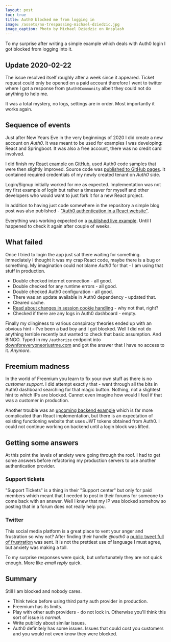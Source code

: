 ```yaml
---
layout: post
toc: true
title: Auth0 blocked me from logging in
image: /assets/no-trespassing-michael-dziedzic.jpg
image_caption: Photo by Michael Dziedzic on Unsplash
---
```


To my surprise after writing a simple example which deals with Auth0 login I got blocked from logging into it.

## Update 2020-02-22

The issue resolved itself roughly after a week since it appeared. Ticket request could only be opened on a paid account therefore I went to twitter where I got a response from `@Auth0Community` albeit they could not do anything to help me.

It was a total mystery, no logs, settings are in order. Most importantly it works again.  

## Sequence of events

Just after New Years Eve in the very beginnings of 2020 I did create a new account on _Auth0_. It was meant to be used for examples I was developing: React and Springboot. It was also a free account, there was no credit card involved.

I did finish my [React example on GitHub](https://github.com/ivarprudnikov/react-auth0-template), used Auth0 code samples that were then slightly improved. Source code was [published to GitHub pages](https://ivarprudnikov.github.io/react-auth0-template/). It contained required credentials of my newly created tenant on _Auth0_ side.

Login/Signup initially worked for me as expected. Implementation was not my first example of login but rather a timesaver for myself and other developers who would want to just fork it for a new React project.

In addition to having just code somewhere in the repository a simple blog post was also published - ["Auth0 authentication in a React website"](/auth0-authentication-website-react/).

Everything was working expected on a [published live example](https://ivarprudnikov.github.io/react-auth0-template/). Until I happened to check it again after couple of weeks.

## What failed

Once I tried to login the app just sat there waiting for something. Immediately I thought it was my crap React code, maybe there is a bug or something. My imagination could not blame _Auth0_ for that - I am using that stuff in production.

- Double checked internet connection - all good.
- Double checked for any runtime errors - all good.
- Double checked Auth0 configuration - all good.
- There was an update available in Auth0 dependency - updated that.
- Cleared cache.
- [Read about changes in session cookie handling](https://auth0.com/blog/browser-behavior-changes-what-developers-need-to-know/) - why not that, right?
- Checked if there are any logs in Auth0 dashboard - empty.

Finally my clinginess to various conspiracy theories ended up with an obvious hint - I've been a bad boy and I got blocked. Well I did not do anything terrible recently but wanted to check that basic assumption. And BINGO. Typed in my `/authorize` endpoint into [downforeveryoneorjustme.com](https://downforeveryoneorjustme.com/) and got the answer that I have no access to it. _Anymore_.

## Freemium madness

In the world of Freemium you learn to fix your own stuff as there is no _customer support_. I did attempt exactly that - went through all the bits in Auth0 dashboard searching for that magic button. Nothing, not a slightest hint to which IPs are blocked. Cannot even imagine how would I feel if that was a customer in production.

Another trouble was an [upcoming backend example](https://github.com/ivarprudnikov/springboot-auth0-template) which is far more complicated than React implementation, but there is an expectation of existing functioning website that uses JWT tokens obtained from Auth0. I could not continue working on backend until a login block was lifted.

## Getting some answers

At this point the levels of anxiety were going through the roof. I had to get some answers before refactoring my production servers to use another authentication provider.

### Support tickets

"Support Tickets" is a thing in their "Support center" but only for paid members which meant that I needed to post in their forums for someone to come back with an answer. Well I knew that my IP was blocked somehow so posting that in a forum does not really help you.

### Twitter

This social media platform is a great place to vent your anger and frustration so why not? After finding their handle _@auth0_ a [public tweet full of frustration](https://twitter.com/ivarPrudnikov/status/1229169710387941376) was sent. It is not the prettiest use of language I must agree, but anxiety was making a toll.

To my surprise responses were quick, but unfortunately they are not quick enough. More like _email reply_ quick.

## Summary

Still I am blocked and nobody cares.

- Think twice before using third party auth provider in production. 
- Freemium has its limits.
- Play with other auth providers - do not lock in. Otherwise you'll think this sort of issue is _normal_.
- Write publicly about similar issues.
- Auth0 definitely has some issues. Issues that could cost you customers and you would not even know they were blocked.
